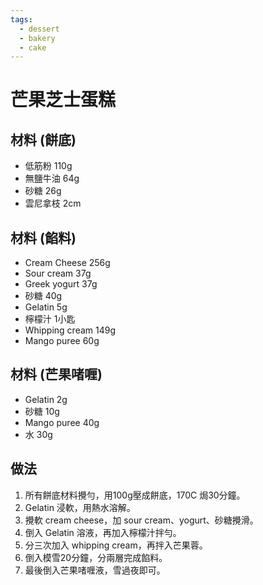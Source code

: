 ```yaml
---
tags:
  - dessert
  - bakery
  - cake
---
```


# 芒果芝士蛋糕

## 材料 (餅底)
- 低筋粉 110g
- 無鹽牛油 64g
- 砂糖 26g
- 雲尼拿枝 2cm

## 材料 (餡料)
- Cream Cheese 256g
- Sour cream 37g
- Greek yogurt 37g
- 砂糖 40g
- Gelatin 5g
- 檸檬汁 1小匙
- Whipping cream 149g
- Mango puree 60g

## 材料 (芒果啫喱)
- Gelatin 2g
- 砂糖 10g
- Mango puree 40g
- 水 30g

## 做法
1. 所有餅底材料攪勻，用100g壓成餅底，170C 焗30分鐘。
2. Gelatin 浸軟，用熱水溶解。
3. 攪軟 cream cheese，加 sour cream、yogurt、砂糖攪滑。
4. 倒入 Gelatin 溶液，再加入檸檬汁拌勻。
5. 分三次加入 whipping cream，再拌入芒果蓉。
6. 倒入模雪20分鐘，分兩層完成餡料。
7. 最後倒入芒果啫喱液，雪過夜即可。
